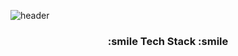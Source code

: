 

![header](https://capsule-render.vercel.app/api?type=venom&height=200&color=gradient&text=Bae%20Hyunsu&fontColor=F3EDC0&fontAlign=50)


<h3 align="center">:smile Tech Stack :smile</h3> 

<p align="center">
<!-- <img src="https://img.shields.io/badge/Javascript-ffb13b?style=flat-square&logo=javascript&logoColor=white"/></a>&nbsp
<img src="https://img.shields.io/badge/NASA-E03C31?style=flat-square&logo=NASA&logoColor=white"/></a>&nbsp
<img src="https://img.shields.io/badge/Samsung-1428A0?style=flat-square&logo=NASA&logoColor=white"/></a>&nbsp

<img src="https://img.shields.io/badge/NASA-E03C31?style=flat-square&logo=NASA&logoColor=white"/></a>&nbsp
<img src="https://img.shields.io/badge/Samsung-1428A0?style=flat-square&logo=Samsung&logoColor=white"/></a>&nbsp

<br>

<img src="https://img.shields.io/badge/Python-3776AB?style=flat-square&logo=Python&logoColor=white"/></a>&nbsp
<img src="https://img.shields.io/badge/Pytorch-EE4C2C?style=flat-square&logo=sass&logoColor=white"/></a>&nbsp
<img src="https://img.shields.io/badge/Tensorflow-FF6F00?style=flat-square&logo=tensorflow&logoColor=white"/></a>&nbsp
<img src="https://img.shields.io/badge/Mysql-4479A1?style=flat-square&logo=mysql&logoColor=white"/></a>&nbsp
<img src="https://img.shields.io/badge/postman-FF6C37?style=flat-square&logo=postman&logoColor=white"/></a>&nbsp

</p>

<br> <p align="center">
<a href="https://github.com/Baehyunsu20"><img align="center" style="height:180px" src="https://github-readme-stats.vercel.app/api/top-langs/?username=Baehyunsu20&layout=compact&theme=nord&hide_border=true" /></a>
<!-- <a href="https://github.com/elsa-kim"><img align="center" style="height:180px" src="https://github-readme-stats.vercel.app/api?username=elsa-kim&show_icons=true&include_all_commits=true&theme=nord&hide_border=true" alt="SOKURI's github stats" /></a> -->
</p>
<!--
https://simpleicons.org/?q=mongo
-- -->